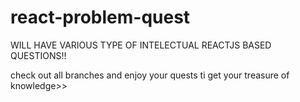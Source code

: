 # react-problem-quest
WILL HAVE VARIOUS TYPE OF INTELECTUAL REACTJS BASED QUESTIONS!!


check out all branches and enjoy your quests ti get your treasure of knowledge>>
